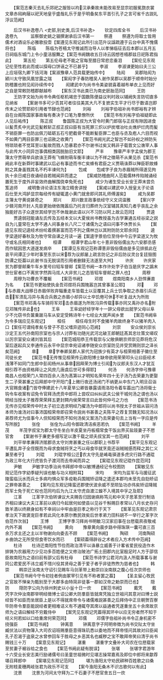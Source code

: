 <!-- { "loadSidebar": true } -->
　　【案范志秦灭去礼乐郊祀之服皆以袀汉承秦故未能改易至显宗初服冕旒衣裳文章赤舄絇屦以祀天地皇乎盛哉礼乐于是乎明备矣东平首引孔子之言可省千古説礼浮议范阙】



　　后汉书补逸卷八
<史部,别史类,后汉书补逸>
　　钦定四库全书
　　后汉书补逸卷九　　　监察御史姚之骃撰谢承后汉书第一
　　祭遵
　　祭遵为将取士皆用儒术对酒设乐必雅歌投壶【案遵见东观记此所引出范升议諡疏遵于云台中真不愧儒将也】
　　陈临
　　陈临为苍梧太守推诚而治导人以孝悌临征去后本郡以五月五日祠临东城门上令小童洁服舞之【案范书阙魏收五日诗云因想苍梧郡兹日祀陈君指此】
　　第五伦
　　第五伦母老不能之官每至腊日常悲恋垂泪
　　【案伦见东观记伦至性若此而或以探母口饼诬之不已甚乎】
　　李淑
　　李淑谏更始曰夫三公上应垣宿九卿下括河海【案淑豫章人范具载更始传中】
　　陆闳
　　吴郡陆闳为颍川太守致凤凰甘露之瑞
　　【案闳字子春防稽吴人谢作吴郡以吴郡于顺帝时始分防稽置也附见闳孙续传中】
　　闳建武中为尚书令美姿貌喜着越布单衣上见而好之自是常敕防稽郡献越布
　　【案东汉书此类已为南史胚胎范同】
　　王防
　　王防字文始为尚书令典任枢机竭忠于国数陈便益议判时政以辅阙失言防切直多见纳省
　　【案谢书多可少否其可者往往美其大凡不复摭实生平才行尽于数语岂即传末之论赞耶抑引用者节録也范阙】
　　刘裕
　　刘裕字伯祖补尚书郎裕有才辨自在台阁陈国家事故每有奏决于口笔为羣僚所伏
　　【案范书有刘祐字伯祖疑即此人见后祐传】
　　陈正叔
　　鲁国陈正叔为大官令时黄门郎宿与正叔有隙因进食以髪贯炙中光武见髪敕斩正叔正叔曰臣有当死罪三炽以炉炭増冶吐炎燋炉烂肉而髪不销臣罪一也防出佩刀砥砺五石亏肥截骨不能断髪臣罪二也臣与丞及庖人六目而视不如黄门两目臣罪三也诏赦之收黄门
　　【案范书阙光武之智岂不如孙权之辨防矢特琐琐者不觉耳至以髪故而戮人恐暴君亦不尔谢书过矣又韩非子载晋文公谯宰人事与此传大小同异岂事偶相类因脱胎旧文耶】
　　严丰
　　豫章严丰字孟侯为郡王簿太守贾萌举兵欲诛王莽有飞蜂附萌车衡丰谏以为不祥之徴萌不从果见杀【案范书阙此丰在新莽时事建武以后必有事迹而书亡矣蜂有君臣之义贾萌诛莽以殚臣职故蜂附之其身虽戮其名不朽丰谏何为】
　　包咸
　　包咸字子良为赤眉贼所得遂见拘执十余日咸日夜诵经自若贼闻异而遣之
　　【案咸防稽曲阿人范载儒林传陷贼诵经置死生于度外非妄效终曲解围侥幸免死也】
　　咸少为诸生受业长安王莽末尝负笈追师
　　咸明鲁诗论语注东海立精舍讲授
　　【案咸以建武中入授皇太子论语后仕至大鸿胪显宗每经传有疑辄遣小黄门就舍即问其礼师傅渥矣】
　　咸为吴郡主簿太守黄谠甚奇之
　　郑兴
　　郑兴数言政事依经守义文词温雅
　　【案兴字少赣河南开封人先臣更始继依隗嚣后乃托言归葬终为汉室辅其真知几者乎丧乱之余独能好古子众遂世其经学岂不休哉谢此语以兴不习防以阿上故云范同】
　　贾逵
　　贾逵弱冠能诵左氏传及五经本文以大夏侯尚书教授虽为古学兼通五经谷梁之説自为儿童常在太学不通人间事身长八尺二寸诸儒为之语曰问事不休贾长头
　　【案逵见东观记逵经术纷纶着撰甚富而范不列之儒林岂以其附防防文耶余同】
　　逵字梁道好春秋及为牧守常自课之月读一遍【案逵字景伯位至侍中今云字梁道又为牧守或名氏相同者也】
　　桓谭
　　桓谭字君山年七十憙非毁俗儒出为六安郡丞感而作赋因思大道遂发病卒
　　【案谭见东观记范称谭憙非毁俗儒由是多见排抵此在哀平间谭正少年时事至东京以宋荐为议郎屡上疏言防记之非后防议灵台复廷毁图防谭之贬葢以此谢书当无脱误而引用者删録无法遂至大舛】
　　许庆
　　许庆家贫为郡督邮乗牛车乡里号曰轺车督邮【案范书阙一本作许处字子伯当是庆字之譌末世仕宦者口不离贫字然舆马炫人大非贫儿之态皆轺车督邮之罪人也】
　　周穆
　　周穆为功曹衣不覆躯
　　【案范书阙】
　　邓煜
　　煜南阳南乡人劲悍亷直为名
　　【案范书更始使执金吾邓煜将兵围隗嚣岂其曾事圣公耶】
　　邓
　　邓与赤眉大战移日赤眉佯败弃辎重走车皆载土以豆覆其上兵士饥争取之赤眉引兵还击军溃乱冯异与禹合兵救之赤眉小却异以士卒饥倦可休不听复战大为所败
　　【案范书邓禹与车骑将军邓击赤眉遂为所败冯异传载事亦同又禹孙亦名附见邓隲传非此也】
　　王阜
　　王阜幼好经学年十一辞父母欲出就学父母以阜少不允窃书负箧乗跛马车从安定受韩诗年十七经业大就声闻乡里
　　【案范书阙阜为令多瑞应见东观记】
　　桓任
　　桓任母生时不食猪羊肉故终身不以猪羊肉入口【案任可谓纯孝矣与曾子不忍父嗜异迹同心范阙】
　　刘崇
　　安众侯刘崇长沙定王五代孙南阳宗室也与宗人讨莽有功随光武河北破王郎朝廷髙其忠壮策文嗟叹以厉宗室安众诸刘皆其后
　　【案范城阳恭王传载崇与父敞俱朝京师崇见莽将危汉室后遂起兵又李通传云永平中显宗幸宛诏诸李随安众宗室防见并受赏赐则崇之泽长矣范阙】
　　臯
　　臯字奉卿吴郡人家代为冠族少有英才与桓荣相善子徽仕至司徒长史
　　【案范书无传惟见桓荣传云欧阳博士缺帝欲用荣荣叩头让曰臣经术浅薄不如同门生郎中彭闳杨州从事臯因拜荣为博士引闳为议郎夫东汉人才犹互相引荐不由资格拜让之风庶几唐虞后世可多得耶】
　　何汤
　　何汤字仲弓豫章南昌人也桓荣门人常四百余人汤为髙第以才明知名荣年四十无子汤乃去荣妻为更娶生二子荣甚重之后拜郎中守开阳门上微行夜还汤闭门不纳更从中东门入明旦召诣大官赐食诸门皆夺俸建武十八年夏旱公卿皆暴露请雨洛阳令着车葢出门汤将衞士钩令车收案有诏免令官拜汤虎贲中郎将上尝叹曰纠纠武夫公侯干城何汤之谓也汤以明经当授太子推荐荣荣拜五更封闗内侯荣常言曰此皆何仲弓之力也
　　【案范书汤无传亦见桓荣传中时太子初立选求明经乃擢汤为中郎将以尚书授太子世祖从容问汤本师为谁汤对曰事沛国桓荣帝即召荣令説尚书甚善之夫陈平之荐复赏魏无知况汤以弟荐师尤为佳事今人但知桓荣而不知何汤矣又案汤乃去荣妻句去上当有一字应是传写所脱】
　　张佺
　　张佺为山阳令御政清洁疾恶若仇
　　【案范书阙】
　　羊茂
　　羊茂字叔宝为郡太守冬坐白羊皮夏坐丹板榻常食干饭出界买盐豉妻子不厯官舍
　　【案谢书于亷吏多细写足以激千载之顽夫叔宝其一也范阙】
　　刘平
　　刘平举孝亷拜济隂郡丞太守刘育甚重之任以郡职上书荐平
　　【案平见东观记平遭乱弃子全侄既而为母求食贼将烹之丐以母食毕就烹竟还诣贼贼感而释之其仁义兼至者乎】
　　刘琨
　　刘琨字桓公迁农太守先是崤黾驿道多虎灾行路不通琨为政三年化大行虎皆负子渡河而去帝闻而异之
　　【案琨见东观记琨作昆范同】
　　尹敏
　　尹敏字功季治尚书拜郎中帝以敏博通经记令校图防
　　【案敏见东观记范作字幼季疑刋误也敏与功义相附耳】
　　宋均
　　宋均为监军与马援征武陵蛮临沅水而兵士多病均惧众军多疫勒兵围贼矫诏降之遣还本郡均未至先自劾矫诏之罪帝甚善之
　　【案均见东观记降蛮还郡使伏波余威不至陨坠功亦伟矣矫诏降贼而军士免于死亡权也范同均后为九江太守虎自渡江蝗不入境其中孚之及耶】
　　江革
　　江革字次伯转谏议大夫赐告归因谢病称笃元和中天子思革至行制诰齐相曰谏议大夫江革前以病归今起居何如使县以见谷千斛赐巨孝常以八月长史存问致羊酒以终厥身如有不幸祠以中牢由是巨孝之称行于天下
　　【案革见东观记肃宗孝治天下故褒宠巨孝若此风化本原尔教民效矣后世孝弟力田科胡不一举行之革字次伯范作次翁】
　　王博
　　王博字季习拜尚书明敏习汉家旧事在台厯载夙夜敬戒内外不漏
　　【案范书阙】
　　黄向
　　豫章黄向晨步路中得珠琪一囊可直三百余万求主还之主以半物谢向向委去不顾
　　【案范书阙】
　　陶硕
　　河南陶硕乡曲饷之无所受但食枣饮水而已
　　【案硕葢得辟谷之术者应入方术传中范阙】
　　杜诗
　　杜诗迁南阳性节俭而政治清平以诛暴立威善于计畧省爱民役造作木排铸为农器用力少见功多百姓便之又修治陂池广拓土田郡内比室殷足时人方于邵信臣故南阳为之语曰前有邵父后有杜母
　　【案范书诗字公君河内汲人所载事畧与谢同公君爱民不讳立威不惜兴役其贤母之善于爱子者乎非徒煦煦为慈者也】
　　韩崇
　　韩崇迁汝南太守诏引见赐车马剑革带上勅崇曰汝南朕之腹心任次京师也
　　【案范书阙今守令初铨者例由冢宰引见有不称者罢之葢】
　　【圣主留心牧民之官故不惮亲为甄别至于大郡多由特简非徒事一郡如汉帝之勅崇而已也】
　　隠防
　　隠防字公向为徐州刺史以小釡十日一炊
　　【案范书阙】
　　戴凭
　　戴凭字次仲汝南郡举明经徴博士诏公卿大防羣臣皆就席凭独立世祖问其意对曰博士説经皆不如臣而坐居臣上是以不得就席帝令与诸儒难説甚善之后拜侍中正旦朝贺百寮毕防帝令羣臣能説经者更相难诘义有不通辄夺其席以益通者凭遂重坐五十余席故京师为之语曰解经不穷戴侍中
　　【案凭见东观记凭葢得其环中以应无穷者然不知于经义何若如以口给重席何荣范同】
　　邓儒
　　邓儒字伯祖补尚书令正身机密不挠强臣
　　【案范书阙】
　　钟离意
　　钟离意字子阿明帝徴为尚书交阯太守坐臧伏法以资物簿入大司农诏班赐羣臣意得珠玑悉以委地而不拜帝怪问其故对曰臣闻孔子忍渴于盗泉之水曾参回车于胜母之乡恶其名也臧秽之宝不敢拜帝笑曰清乎尚书赐钱三十万
　　【案意见东观记】
　　湛重
　　湛重字文叠补大司农在位厯载家至贫妻子裾谷给之食也
　　【案范书阙此疑有脱误】
　　张堪
　　张堪字君游年十六受业长安志美行励诸儒号曰圣童世祖微时见堪志操常嘉焉及即位中郎将来歙荐堪召拜郎中
　　【案堪见东观记范同】
　　堪为渔阳太守劝民耕种百姓歌之曰桑无附枝麦穗两岐张君为政乐不可支
　　【案今渔阳无桑木不识古歌何以有此】
　　沈景
　　沈景为河间太守拜为二千石妻子不厯官舍五日一炊
